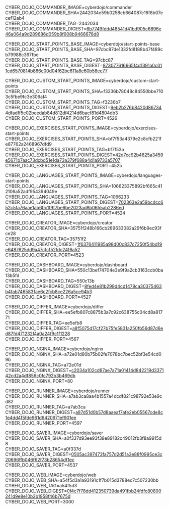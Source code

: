
CYBER_DOJO_COMMANDER_IMAGE=cyberdojo/commander  
CYBER_DOJO_COMMANDER_SHA=2442034e59b0258cb664087c16f8b07ecef12ab4  
CYBER_DOJO_COMMANDER_TAG=2442034  
CYBER_DOJO_COMMANDER_DIGEST=[6b7749fddd48541d41bd905c6896e46a064a9d289686d059b8f908b9466678d8](https://hub.docker.com/layers/cyberdojo/commander/2442034/images/sha256-6b7749fddd48541d41bd905c6896e46a064a9d289686d059b8f908b9466678d8)  

CYBER_DOJO_START_POINTS_BASE_IMAGE=cyberdojo/start-points-base  
CYBER_DOJO_START_POINTS_BASE_SHA=97cbc87de1332fd8188b47f489cb79988c397fbe  
CYBER_DOJO_START_POINTS_BASE_TAG=97cbc87  
CYBER_DOJO_START_POINTS_BASE_DIGEST=[873077616665f4d1391a0c011cd6570814b866c00d04f62be611a8e60b58ee77](https://hub.docker.com/layers/cyberdojo/start-points-base/97cbc87/images/sha256-873077616665f4d1391a0c011cd6570814b866c00d04f62be611a8e60b58ee77)  

CYBER_DOJO_CUSTOM_START_POINTS_IMAGE=cyberdojo/custom-start-points  
CYBER_DOJO_CUSTOM_START_POINTS_SHA=f3236b78048c84550bbe7103c5fbe9fc3e306af4  
CYBER_DOJO_CUSTOM_START_POINTS_TAG=f3236b7  
CYBER_DOJO_CUSTOM_START_POINTS_DIGEST=[9eb2b276b8420d867344dfadff5e02beedab84d812df4214d6bacf81d4804db3](https://hub.docker.com/layers/cyberdojo/custom-start-points/f3236b7/images/sha256-9eb2b276b8420d867344dfadff5e02beedab84d812df4214d6bacf81d4804db3)  
CYBER_DOJO_CUSTOM_START_POINTS_PORT=4526  

CYBER_DOJO_EXERCISES_START_POINTS_IMAGE=cyberdojo/exercises-start-points  
CYBER_DOJO_EXERCISES_START_POINTS_SHA=bf7f53a4379e2c8cfb221fe87762a2468967dfd9  
CYBER_DOJO_EXERCISES_START_POINTS_TAG=bf7f53a  
CYBER_DOJO_EXERCISES_START_POINTS_DIGEST=[42d7cc92b4625a3459e5671b7aac73dcbd51e1da73a379f688a4d1a9733a5707](https://hub.docker.com/layers/cyberdojo/exercises-start-points/bf7f53a/images/sha256-42d7cc92b4625a3459e5671b7aac73dcbd51e1da73a379f688a4d1a9733a5707)  
CYBER_DOJO_EXERCISES_START_POINTS_PORT=4525  

CYBER_DOJO_LANGUAGES_START_POINTS_IMAGE=cyberdojo/languages-start-points  
CYBER_DOJO_LANGUAGES_START_POINTS_SHA=106623375892bf665c412106a52adf954394049e  
CYBER_DOJO_LANGUAGES_START_POINTS_TAG=1066233  
CYBER_DOJO_LANGUAGES_START_POINTS_DIGEST=[702363e2a59bcdcc652c5fa76aae1ab60c1f9f7be6be2023ad8b0655ab2286ed](https://hub.docker.com/layers/cyberdojo/languages-start-points/1066233/images/sha256-702363e2a59bcdcc652c5fa76aae1ab60c1f9f7be6be2023ad8b0655ab2286ed)  
CYBER_DOJO_LANGUAGES_START_POINTS_PORT=4524  

CYBER_DOJO_CREATOR_IMAGE=cyberdojo/creator  
CYBER_DOJO_CREATOR_SHA=35751f248b166cb289633082a29f6b9ec93fce28  
CYBER_DOJO_CREATOR_TAG=35751f2  
CYBER_DOJO_CREATOR_DIGEST=[1f6376411985a98d00c837c7250f54bd19e6487625dd9a47cfcf52fdc24f6a52](https://hub.docker.com/layers/cyberdojo/creator/35751f2/images/sha256-1f6376411985a98d00c837c7250f54bd19e6487625dd9a47cfcf52fdc24f6a52)  
CYBER_DOJO_CREATOR_PORT=4523  

CYBER_DOJO_DASHBOARD_IMAGE=cyberdojo/dashboard  
CYBER_DOJO_DASHBOARD_SHA=550c13bef74704e3e9f9a2cb3163ccb0ba13b5fd  
CYBER_DOJO_DASHBOARD_TAG=550c13b  
CYBER_DOJO_DASHBOARD_DIGEST=[8fed4e81b299d4cd1478ca30375463b4fab7465831ae6c2fcb8ce226a5ce94b3](https://hub.docker.com/layers/cyberdojo/dashboard/550c13b/images/sha256-8fed4e81b299d4cd1478ca30375463b4fab7465831ae6c2fcb8ce226a5ce94b3)  
CYBER_DOJO_DASHBOARD_PORT=4527  

CYBER_DOJO_DIFFER_IMAGE=cyberdojo/differ  
CYBER_DOJO_DIFFER_SHA=ee5efb807c8875b3a7c92c638755c04cd8a81771  
CYBER_DOJO_DIFFER_TAG=ee5efb8  
CYBER_DOJO_DIFFER_DIGEST=[a8f5075d17cf27b75fe5831a250fb56d87d6ed87fd471232f4a0a24f9c1f1228](https://hub.docker.com/layers/cyberdojo/differ/ee5efb8/images/sha256-a8f5075d17cf27b75fe5831a250fb56d87d6ed87fd471232f4a0a24f9c1f1228)  
CYBER_DOJO_DIFFER_PORT=4567  

CYBER_DOJO_NGINX_IMAGE=cyberdojo/nginx  
CYBER_DOJO_NGINX_SHA=a72e01d80b75b02fe7078bc7bec52bf3e54cd09b  
CYBER_DOJO_NGINX_TAG=a72e01d  
CYBER_DOJO_NGINX_DIGEST=[c2034a102cd87ae7a71a01414d842219d337142cd2a4df856c0fc792b3b469db](https://hub.docker.com/layers/cyberdojo/nginx/a72e01d/images/sha256-c2034a102cd87ae7a71a01414d842219d337142cd2a4df856c0fc792b3b469db)  
CYBER_DOJO_NGINX_PORT=80  

CYBER_DOJO_RUNNER_IMAGE=cyberdojo/runner  
CYBER_DOJO_RUNNER_SHA=a7ab3ca8aa4b1557a4dcdf821c98792e53e9cd82  
CYBER_DOJO_RUNNER_TAG=a7ab3ca  
CYBER_DOJO_RUNNER_DIGEST=[a87d51d0b57d8aaeaf7afe2eb05567cde8c1e4dd4f5fde961d6420971ef901ee](https://hub.docker.com/layers/cyberdojo/runner/a7ab3ca/images/sha256-a87d51d0b57d8aaeaf7afe2eb05567cde8c1e4dd4f5fde961d6420971ef901ee)  
CYBER_DOJO_RUNNER_PORT=4597  

CYBER_DOJO_SAVER_IMAGE=cyberdojo/saver  
CYBER_DOJO_SAVER_SHA=a0f337d93ee93f38e89182c49012fb3f8a9915d8  
CYBER_DOJO_SAVER_TAG=a0f337d  
CYBER_DOJO_SAVER_DIGEST=[0505ac397473fa757d2d51a3e88f0995ce3c20696ffb046f62f73b28654df1ec](https://hub.docker.com/layers/cyberdojo/saver/a0f337d/images/sha256-0505ac397473fa757d2d51a3e88f0995ce3c20696ffb046f62f73b28654df1ec)  
CYBER_DOJO_SAVER_PORT=4537  

CYBER_DOJO_WEB_IMAGE=cyberdojo/web  
CYBER_DOJO_WEB_SHA=a54f5d3a1a93191c1f7b015d3788ec7c507230bb  
CYBER_DOJO_WEB_TAG=a54f5d3  
CYBER_DOJO_WEB_DIGEST=[0f4c7f78dd412350739da491fbb24fdfc80800241d9e8e10b2b1958f46b7675d](https://hub.docker.com/layers/cyberdojo/web/a54f5d3/images/sha256-0f4c7f78dd412350739da491fbb24fdfc80800241d9e8e10b2b1958f46b7675d)  
CYBER_DOJO_WEB_PORT=3000  
